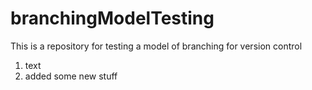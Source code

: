 # branchingModelTesting

This is a repository for testing a model of branching for version control

1. text
2. added some new stuff

